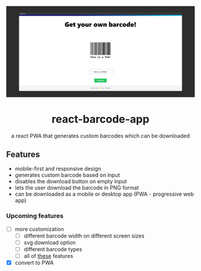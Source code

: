 <div align="center">
  <img src="screenshot.png">
  
  # react-barcode-app
  a react PWA that generates custom barcodes which can be downloaded

</div>

## Features
- mobile-first and responsive design
- generates custom barcode based on input 
- disables the download button on empty input
- lets the user download the barcode in PNG format
- can be downloaded as a mobile or desktop app (PWA - progressive web app)

### Upcoming features
- [ ] more customization
    - [ ] different barcode width on different screen sizes
    - [ ] svg download option
    - [ ] different barcode types
    - [ ] all of [these](https://www.npmjs.com/package/next-barcode) features

- [X] convert to PWA
